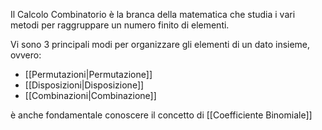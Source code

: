 Il Calcolo Combinatorio è la branca della matematica che studia i vari metodi per raggruppare un numero finito di elementi.

Vi sono 3 principali modi per organizzare gli elementi di un dato insieme, ovvero:

- [[Permutazioni|Permutazione]]
- [[Disposizioni|Disposizione]]
- [[Combinazioni|Combinazione]]

è anche fondamentale conoscere il concetto di [[Coefficiente Binomiale]]